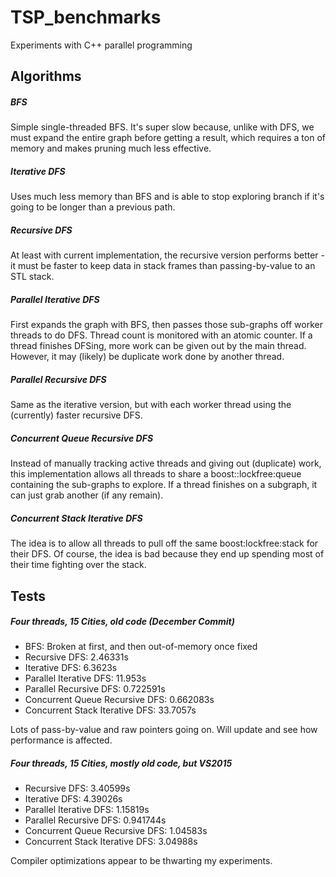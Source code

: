 # TSP_benchmarks
Experiments with C++ parallel programming
## Algorithms
##### BFS 
Simple single-threaded BFS. It's super slow because, unlike with DFS, we must expand the entire graph before getting a result, which requires a ton of memory and makes pruning much less effective.
##### Iterative DFS 
Uses much less memory than BFS and is able to stop exploring branch if it's going to be longer than a previous path.
##### Recursive DFS
At least with current implementation, the recursive version performs better - it must be faster to keep data in stack frames than passing-by-value to an STL stack.
##### Parallel Iterative DFS
First expands the graph with BFS, then passes those sub-graphs off worker threads to do DFS. Thread count is monitored with an atomic counter. If a thread finishes DFSing, more work can be given out by the main thread. However, it may (likely) be duplicate work done by another thread.
##### Parallel Recursive DFS 
Same as the iterative version, but with each worker thread using the (currently) faster recursive DFS.
##### Concurrent Queue Recursive DFS
Instead of manually tracking active threads and giving out (duplicate) work, this implementation allows all threads to share a boost::lockfree:queue containing the sub-graphs to explore. If a thread finishes on a subgraph, it can just grab another (if any remain).
##### Concurrent Stack Iterative DFS
The idea is to allow all threads to pull off the same boost:lockfree:stack for their DFS. Of course, the idea is bad because they end up spending most of their time fighting over the stack. 

## Tests

##### Four threads, 15 Cities, old code (December Commit)
* BFS: Broken at first, and then out-of-memory once fixed
* Recursive DFS: 2.46331s
* Iterative DFS: 6.3623s
* Parallel Iterative DFS: 11.953s
* Parallel Recursive DFS: 0.722591s
* Concurrent Queue Recursive DFS: 0.662083s
* Concurrent Stack Iterative DFS: 33.7057s

Lots of pass-by-value and raw pointers going on. Will update and see how performance is affected. 

##### Four threads, 15 Cities, mostly old code, but VS2015
* Recursive DFS: 3.40599s
* Iterative DFS: 4.39026s
* Parallel Iterative DFS: 1.15819s
* Parallel Recursive DFS: 0.941744s
* Concurrent Queue Recursive DFS: 1.04583s
* Concurrent Stack Iterative DFS: 3.04988s

Compiler optimizations appear to be thwarting my experiments.


